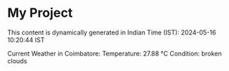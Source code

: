 # My Project

This content is dynamically generated in Indian Time (IST): 2024-05-16 10:20:44 IST


Current Weather in Coimbatore:
Temperature: 27.88 °C
Condition: broken clouds
